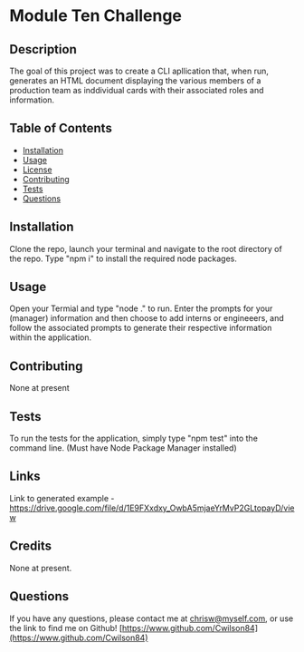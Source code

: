 
# Module Ten Challenge

## Description

The goal of this project was to create a CLI apllication that, when run, generates an HTML document displaying the various members of a production team as inddividual cards with their associated roles and information.

## Table of Contents

* [Installation](#installation)
* [Usage](#usage)
* [License](#license)
* [Contributing](#contributing)
* [Tests](#tests)
* [Questions](#questions)

## Installation

Clone the repo, launch your terminal and navigate to the root directory of the repo. Type "npm i" to install the required node packages. 

## Usage

Open your Termial and type "node ." to run. Enter the prompts for your (manager) information and then choose to add interns or engineeers, and follow the associated prompts to generate their respective information within the application.

## Contributing

None at present

## Tests

To run the tests for the application, simply type "npm test" into the command line. (Must have Node Package Manager installed)

## Links

Link to generated example - https://drive.google.com/file/d/1E9FXxdxy_OwbA5mjaeYrMvP2GLtopayD/view

## Credits

None at present.

## Questions

If you have any questions, please contact me at chrisw@myself.com, or use the link to find me on Github! [https://www.github.com/Cwilson84](https://www.github.com/Cwilson84)
